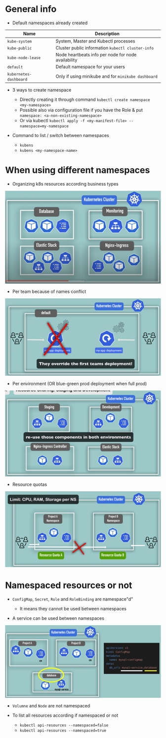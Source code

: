 # General info

- Default namespaces already created

| Name                   | Description                                         |
|------------------------|-----------------------------------------------------|
| `kube-system`          | System, Master and Kubectl processes                |
| `kube-public`          | Cluster public information `kubectl cluster-info`   |
| `kube-node-lease`      | Node heartbeats info per node for node availability |
| `default`              | Default namespace for your users                    |
| `kubernetes-dashboard` | Only if using minikube and for `minikube dashboard` |

- 3 ways to create namespace 
  - Directly creating it through command `kubectl create namespace <my-namespace>`
  - Possible also via configuration file if you have the Role & put `namespace: <a-non-existing-namespace>`
  - Or via kubectl `kubectl apply -f <my-manifest-file> --namespace=my-namespace`

- Command to list / switch between namespaces
  - `kubens`
  - `kubens <my-namespace-name>`


# When using different namespaces

- Organizing k8s resources according business types

![img.png](img.png)

- Per team because of names conflict

![img_1.png](img_1.png)

- Per environment (OR blue-green prod deployment when full prod)

![img_2.png](img_2.png)

- Resource quotas

![img_3.png](img_3.png)


# Namespaced resources or not

- `ConfigMap`, `Secret`, `Role` and `RoleBinding` are namespace"d"
  - It means they cannot be used between namespaces

- A service can be used between namespaces

![img_4.png](img_4.png)

- `Volumne` and `Node` are not namespaced

- To list all resources according if namespaced or not
  - `kubectl api-resources --namespaced=false`
  - `kubectl api-resources --namespaced=true`